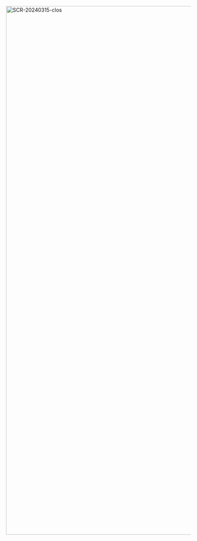 
<img width="1440" alt="SCR-20240315-clos" src="https://github.com/ALL-ALL-ALL/House-Rotation/assets/157831738/0f283387-8023-4af4-b406-aaad0c7e7969">
